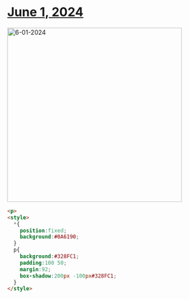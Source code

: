 # [June 1, 2024](https://cssbattle.dev/play/WHP6v0Ps28FT28JnygJt)

<img src="https://firebasestorage.googleapis.com/v0/b/cssbattleapp.appspot.com/o/user%2Fummd3POvEDfFyeFvVdOMG3OOrwE2%2Ftargets%2Ftarget_oOCcJhP@2x.png?alt=media" width="400" alt="6-01-2024" />

```html
<p>
<style>
  *{
    position:fixed;
    background:#0A6190;
  }
  p{
    background:#328FC1;
    padding:100 50;
    margin:92;
    box-shadow:200px -100px#328FC1;
  }
</style>
```
